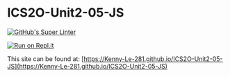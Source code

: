 # ICS2O-Unit2-05-JS

[![GitHub's Super Linter](https://github.com/Kenny-Le-281/ICS2O-Unit2-05-JS/workflows/GitHub's%20Super%20Linter/badge.svg)](https://github.com/Kenny-Le-281/ICS2O-Unit2-05-JS/actions)

[![Run on Repl.it](https://repl.it/badge/github/Kenny-Le-281/ICS2O-Unit2-05-JS)](https://repl.it/github/Kenny-Le-281/ICS2O-Unit2-05-JS)

This site can be found at: [https://Kenny-Le-281.github.io/ICS2O-Unit2-05-JS](https://Kenny-Le-281.github.io/ICS2O-Unit2-05-JS)